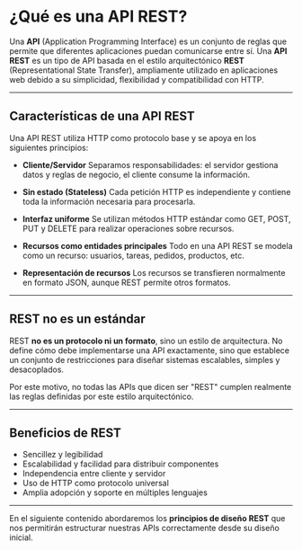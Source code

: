 # ¿Qué es una API REST?

Una **API** (Application Programming Interface) es un conjunto de reglas que permite que diferentes aplicaciones puedan comunicarse entre sí. Una **API REST** es un tipo de API basada en el estilo arquitectónico **REST** (Representational State Transfer), ampliamente utilizado en aplicaciones web debido a su simplicidad, flexibilidad y compatibilidad con HTTP.

---

## Características de una API REST

Una API REST utiliza HTTP como protocolo base y se apoya en los siguientes principios:

* **Cliente/Servidor**
  Separamos responsabilidades: el servidor gestiona datos y reglas de negocio, el cliente consume la información.

* **Sin estado (Stateless)**
  Cada petición HTTP es independiente y contiene toda la información necesaria para procesarla.

* **Interfaz uniforme**
  Se utilizan métodos HTTP estándar como GET, POST, PUT y DELETE para realizar operaciones sobre recursos.

* **Recursos como entidades principales**
  Todo en una API REST se modela como un recurso: usuarios, tareas, pedidos, productos, etc.

* **Representación de recursos**
  Los recursos se transfieren normalmente en formato JSON, aunque REST permite otros formatos.

---

## REST no es un estándar

REST **no es un protocolo ni un formato**, sino un estilo de arquitectura. No define cómo debe implementarse una API exactamente, sino que establece un conjunto de restricciones para diseñar sistemas escalables, simples y desacoplados.

Por este motivo, no todas las APIs que dicen ser "REST" cumplen realmente las reglas definidas por este estilo arquitectónico.

---

## Beneficios de REST

* Sencillez y legibilidad
* Escalabilidad y facilidad para distribuir componentes
* Independencia entre cliente y servidor
* Uso de HTTP como protocolo universal
* Amplia adopción y soporte en múltiples lenguajes

---

En el siguiente contenido abordaremos los **principios de diseño REST** que nos permitirán estructurar nuestras APIs correctamente desde su diseño inicial.
